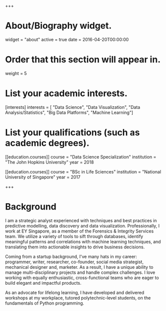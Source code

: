 +++
# About/Biography widget.
widget = "about"
active = true
date = 2016-04-20T00:00:00

# Order that this section will appear in.
weight = 5

# List your academic interests.
[interests]
  interests = [
    "Data Science",
    "Data Visualization",
    "Data Analysis/Statistics",
    "Big Data Platforms",
    "Machine Learning"]

# List your qualifications (such as academic degrees).
[[education.courses]]
  course = "Data Science Specialization"
  institution = "The John Hopkins University"
  year = 2018

[[education.courses]]
  course = "BSc in Life Sciences"
  institution = "National University of Singapore"
  year = 2017

+++

# Background

I am a strategic analyst experienced with techniques and best practices in predictive modelling, data discovery and data visualization. Professionally, I work at EY Singapore, as a member of the Forensics & Integrity Services team. We utilize a variety of tools to sift through databases, identify meaningful patterns and correlations with machine learning techniques, and translating them into actionable insights to drive business decisions.    

Coming from a startup background, I've many hats in my career: programmer, writer, researcher, co-founder, social media strategist, mechanical designer and, marketer. As a result, I have a unique ability to manage multi-disciplinary projects and handle complex challenges. I love working with equally enthusiastic, cross-functional teams who are eager to build elegant and impactful products.

As an advocate for lifelong learning, I have developed and delivered workshops at my workplace, tutored polytechnic-level students, on the fundamentals of Python programming. 
